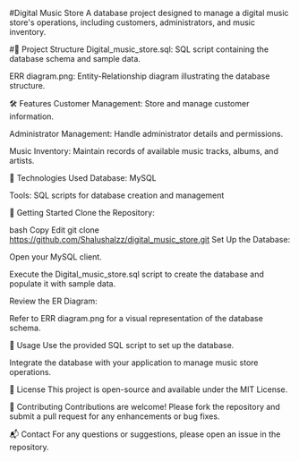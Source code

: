 #Digital Music Store
A database project designed to manage a digital music store's operations, including customers, administrators, and music inventory.​

#📁 Project Structure
Digital_music_store.sql: SQL script containing the database schema and sample data.

ERR diagram.png: Entity-Relationship diagram illustrating the database structure.​

🛠️ Features
Customer Management: Store and manage customer information.

Administrator Management: Handle administrator details and permissions.

Music Inventory: Maintain records of available music tracks, albums, and artists.​

🧰 Technologies Used
Database: MySQL

Tools: SQL scripts for database creation and management​

🚀 Getting Started
Clone the Repository:

bash
Copy
Edit
git clone https://github.com/Shalushalzz/digital_music_store.git
Set Up the Database:

Open your MySQL client.

Execute the Digital_music_store.sql script to create the database and populate it with sample data.​

Review the ER Diagram:

Refer to ERR diagram.png for a visual representation of the database schema.​

📌 Usage
Use the provided SQL script to set up the database.

Integrate the database with your application to manage music store operations.​

📄 License
This project is open-source and available under the MIT License.​

🤝 Contributing
Contributions are welcome! Please fork the repository and submit a pull request for any enhancements or bug fixes.​

📬 Contact
For any questions or suggestions, please open an issue in the repository.​
